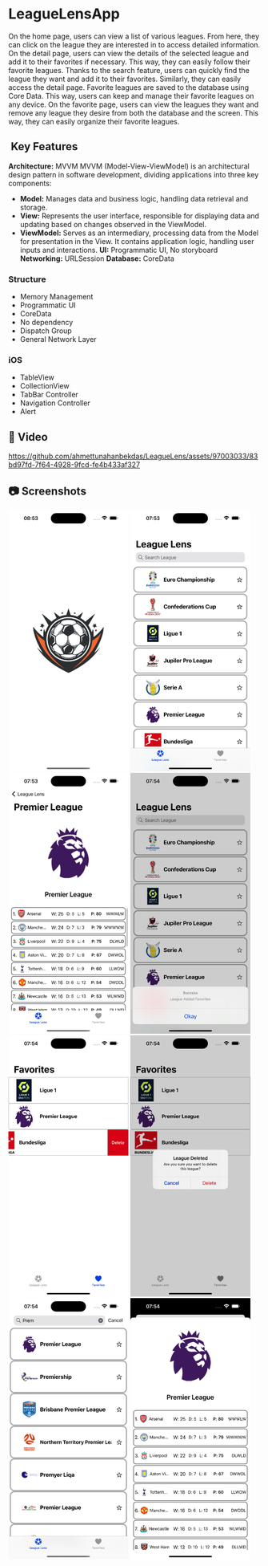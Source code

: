 # LeagueLensApp
On the home page, users can view a list of various leagues. From here, they can click on the league they are interested in to access detailed information.
On the detail page, users can view the details of the selected league and add it to their favorites if necessary. This way, they can easily follow their favorite leagues.
Thanks to the search feature, users can quickly find the league they want and add it to their favorites. Similarly, they can easily access the detail page.
Favorite leagues are saved to the database using Core Data. This way, users can keep and manage their favorite leagues on any device.
On the favorite page, users can view the leagues they want and remove any league they desire from both the database and the screen. This way, they can easily organize their favorite leagues.

##  Key Features
**Architecture:** MVVM 
MVVM (Model-View-ViewModel) is an architectural design pattern in software development, dividing applications into three key components:
- **Model:** Manages data and business logic, handling data retrieval and storage.
- **View:** Represents the user interface, responsible for displaying data and updating based on changes observed in the ViewModel.
- **ViewModel:** Serves as an intermediary, processing data from the Model for presentation in the View. It contains application logic, handling user inputs and interactions.
**UI:** Programmatic UI, No storyboard
**Networking:** URLSession
**Database:** CoreData 

### Structure
- Memory Management 
- Programmatic UI
- CoreData
- No dependency
- Dispatch Group
- General Network Layer
  
### iOS
- TableView
- CollectionView
- TabBar Controller
- Navigation Controller
- Alert
  
 
## :movie_camera: Video
https://github.com/ahmettunahanbekdas/LeagueLens/assets/97003033/83bd97fd-7f64-4928-9fcd-fe4b433af327

## :camera: Screenshots
<p float="left">
<img width="240" src="/ScreenShot/ss0.png">
<img width="240" src="/ScreenShot/ss1.png">
<img width="240" src="/ScreenShot/ss2.png">
<img width="240" src="/ScreenShot/ss3.png">
<img width="240" src="/ScreenShot/ss4.png">
<img width="240" src="/ScreenShot/ss5.png">
<img width="240" src="/ScreenShot/ss6.png">
<img width="240" src="/ScreenShot/ss7.png">
</p>






